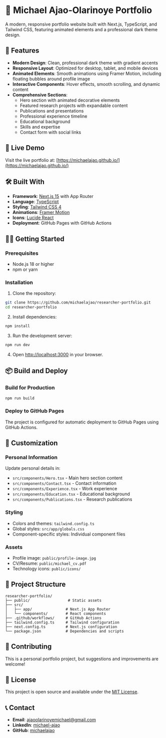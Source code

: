 # 🧬 Michael Ajao-Olarinoye Portfolio

A modern, responsive portfolio website built with Next.js, TypeScript, and Tailwind CSS, featuring animated elements and a professional dark theme design.

## 🌟 Features

- **Modern Design**: Clean, professional dark theme with gradient accents
- **Responsive Layout**: Optimized for desktop, tablet, and mobile devices
- **Animated Elements**: Smooth animations using Framer Motion, including floating bubbles around profile image
- **Interactive Components**: Hover effects, smooth scrolling, and dynamic content
- **Comprehensive Sections**:
  - Hero section with animated decorative elements
  - Featured research projects with expandable content
  - Publications and presentations
  - Professional experience timeline
  - Educational background
  - Skills and expertise
  - Contact form with social links

## 🚀 Live Demo

Visit the live portfolio at: [https://michaelajao.github.io/](https://michaelajao.github.io/)

## 🛠️ Built With

- **Framework**: [Next.js 15](https://nextjs.org/) with App Router
- **Language**: [TypeScript](https://www.typescriptlang.org/)
- **Styling**: [Tailwind CSS 4](https://tailwindcss.com/)
- **Animations**: [Framer Motion](https://www.framer.com/motion/)
- **Icons**: [Lucide React](https://lucide.dev/)
- **Deployment**: GitHub Pages with GitHub Actions

## 🏃‍♂️ Getting Started

### Prerequisites
- Node.js 18 or higher
- npm or yarn

### Installation

1. Clone the repository:
```bash
git clone https://github.com/michaelajao/researcher-portfolio.git
cd researcher-portfolio
```

2. Install dependencies:
```bash
npm install
```

3. Run the development server:
```bash
npm run dev
```

4. Open [http://localhost:3000](http://localhost:3000) in your browser.

## 📦 Build and Deploy

### Build for Production
```bash
npm run build
```

### Deploy to GitHub Pages
The project is configured for automatic deployment to GitHub Pages using GitHub Actions.

## 🎨 Customization

### Personal Information
Update personal details in:
- `src/components/Hero.tsx` - Main hero section content
- `src/components/Contact.tsx` - Contact information
- `src/components/Experience.tsx` - Work experience
- `src/components/Education.tsx` - Educational background
- `src/components/Publications.tsx` - Research publications

### Styling
- Colors and themes: `tailwind.config.ts`
- Global styles: `src/app/globals.css`
- Component-specific styles: Individual component files

### Assets
- Profile image: `public/profile-image.jpg`
- CV/Resume: `public/michael_cv.pdf`
- Technology icons: `public/icons/`

## 📁 Project Structure

```
researcher-portfolio/
├── public/                 # Static assets
├── src/
│   ├── app/               # Next.js App Router
│   └── components/        # React components
├── .github/workflows/     # GitHub Actions
├── tailwind.config.ts     # Tailwind configuration
├── next.config.ts         # Next.js configuration
└── package.json           # Dependencies and scripts
```

## 🤝 Contributing

This is a personal portfolio project, but suggestions and improvements are welcome!

## 📄 License

This project is open source and available under the [MIT License](LICENSE).

## 📞 Contact

- **Email**: ajaoolarinoyemichael@gmail.com
- **LinkedIn**: [michael-ajao](https://www.linkedin.com/in/michael-ajao)
- **GitHub**: [michaelajao](https://github.com/michaelajao)